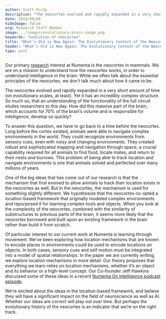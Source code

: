 ```yaml
---
author: Scott Purdy
description: "The neocortex evolved and rapidly expanded in a very short amount of time, yet it has an incredibly complex structure. So much so, that an understanding of the functionality of the full circuit eludes researchers to this day. How did this massive part of the brain, the part that is responsible for intelligence, develop so quickly? Numenta Researcher Scott Purdy ponders that question in this blog post."
date: 2018/09/06    
hideImage: false
org: Research Staff Member
image: ../images/evolutionary-brain-image.png
keywords: "evolution of neocortex"
title: "What’s Old is New Again: The Evolutionary Context of the Neocortex"
header: "What’s Old is New Again: The Evolutionary Context of the Neocortex"
type: post
---
```


Our primary [research](/neuroscience-research) interest at Numenta is the neocortex in mammals. We are on a mission to understand how the neocortex works, in order to understand intelligence in the brain. While we often talk about the essential principles of the neocortex, we don’t talk much about how it came to be.

The neocortex evolved and rapidly expanded in a very short amount of time (on evolutionary scales, at least). Yet it has an incredibly complex structure. So much so, that an understanding of the functionality of the full circuit eludes researchers to this day. How did this massive part of the brain, which accounts for 70% of the brain’s volume and is responsible for intelligence, develop so quickly?

To answer this question, we have to go back to a time before the neocortex. Long before the cortex existed, animals were able to navigate complex environments in the world. They could recognize environments from sensory cues, even with noisy and changing environments. They created robust and sophisticated mapping and navigation through space, a crucial capability required for all animals to find food, locate mates, and return to their nests and burrows. This problem of being able to track location and navigate environments is one that animals solved and perfected over many millions of years.

One of the big ideas that has come out of our research is that the mechanism that first evolved to allow animals to track their location exists in the neocortex as well. But in the neocortex, the mechanism is used for something slightly different. We hypothesize that the neocortex co-opted a location-based framework that originally modeled complex environments and repurposed it for learning complex tools and objects. When you look at the complexity of the neocortex, combined with the similarity of substructures to previous parts of the brain, it seems more likely that the neocortex borrowed and built upon an existing framework in the brain rather than build it from scratch.

Of particular interest to our current work at Numenta is learning through movement. We’ve been exploring how location mechanisms that are known to encode places in environments could be used to encode locations on objects. In both cases, sensory cues and self motion must be integrated into a model of spatial relationships. In the paper we are currently writing, we explore location mechanisms in more detail. Our theory proposes that everything we learn relies on location mechanisms, whether it’s an object and its behavior or a high-level concept. Our Co-founder Jeff Hawkins discussed some of these ideas in a recent [Numenta On Intelligence podcast episode](/resources/numenta-on-intelligence-podcast/episode-1-research-update-with-Jeff-Hawkins-part-1/).

We’re excited about the ideas in the location-based framework, and believe they will have a significant impact on the field of neuroscience as well as AI. Whether our ideas are correct will play out over time. But perhaps the evolutionary history of the neocortex is an indicator that we’re on the right track.
